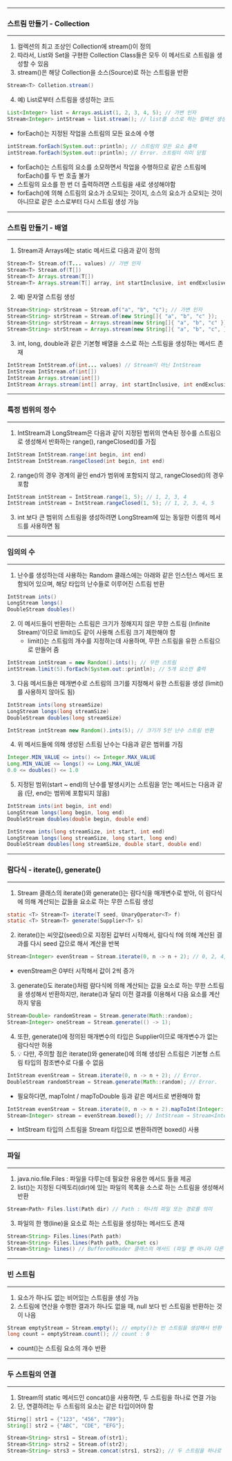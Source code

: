 -----
### 스트림 만들기 - Collection
-----
1. 컬렉션의 최고 조상인 Collection에 stream()이 정의
2. 따라서, List와 Set을 구현한 Collection Class들은 모두 이 메서드로 스트림을 생성할 수 있음
3. stream()은 해당 Collection을 소스(Source)로 하는 스트림을 반환
```java
Stream<T> Colletion.stream()
```

4. 예) List로부터 스트림을 생성하는 코드
```java
List<Integer> list = Arrays.asList(1, 2, 3, 4, 5); // 가변 인자
Stream<Integer> intStream = list.stream(); // list를 소스로 하는 컬렉션 생성
```

  - forEach()는 지정된 작업을 스트림의 모든 요소에 수행
```java
intStream.forEach(System.out::println); // 스트림의 모든 요소 출력
intStream.forEach(System.out::println); // Error. 스트림이 이미 닫힘
```

  - forEach()는 스트림의 요소를 소모하면서 작업을 수행하므로 같은 스트림에 forEach()를 두 번 호출 불가
  - 스트림의 요소를 한 번 더 출력하려면 스트림을 새로 생성해야함
  - forEach()에 의해 스트림의 요소가 소모되는 것이지, 소스의 요소가 소모되는 것이 아니므로 같은 소스로부터 다시 스트림 생성 가능

-----
### 스트림 만들기 - 배열
-----
1. Stream과 Arrays에는 static 메서드로 다음과 같이 정의
```java
Stream<T> Stream.of(T... values) // 가변 인자
Stream<T> Stream.of(T[])
Stream<T> Arrays.stream(T[])
Stream<T> Arrays.stream(T[] array, int startInclusive, int endExclusive)
```

2. 예) 문자열 스트림 생성
```java
Stream<String> strStream = Stream.of("a", "b", "c"); // 가변 인자
Stream<String> strStream = Stream.of(new String[]{ "a", "b", "c" });
Stream<String> strStream = Arrays.stream(new String[]{ "a", "b", "c" });
Stream<String> strStream = Arrays.stream(new String[]{ "a", "b", "c", }, 0, 3);
```

3. int, long, double과 같은 기본형 배열을 소스로 하는 스트림을 생성하는 메서드 존재
```java
IntStream IntStream.of(int... values) // Stream이 아닌 IntStream
IntStream IntStream.of(int[])
IntStream Arrays.stream(int[])
IntStream Arrays.stream(int[] array, int startInclusive, int endExclusive)
```

-----
### 특정 범위의 정수
-----
1. IntStream과 LongStream은 다음과 같이 지정된 범위의 연속된 정수를 스트림으로 생성해서 반화하는 range(), rangeClosed()를 가짐
```java
IntStream IntStream.range(int begin, int end)
IntStream IntStream.rangeClosed(int begin, int end)
```

2. range()의 경우 경계의 끝인 end가 범위에 포함되지 않고, rangeClosed()의 경우 포함
```java
IntStream intStream = IntStream.range(1, 5); // 1, 2, 3, 4
IntStream intStream = IntStream.rangeClosed(1, 5); // 1, 2, 3, 4, 5
```

3. int 보다 큰 범위의 스트림을 생성하려면 LongStream에 있는 동일한 이름의 메서드를 사용하면 됨

-----
### 임의의 수
-----
1. 난수를 생성하는데 사용하는 Random 클래스에는 아래와 같은 인스턴스 메서드 포함되어 있으며, 해당 타입의 난수들로 이루어진 스트림 반환
```java
IntStream ints()
LongStream longs()
DoubleStream doubles()
```

2. 이 메서드들이 반환하는 스트림은 크기가 정해지지 않은 무한 스트림 (Infinite Stream)'이므로 limit()도 같이 사용해 스트림 크기 제한해야 함
   - limit()는 스트림의 개수를 지정하는데 사용하며, 무한 스트림을 유한 스트림으로 만들어 줌
```java
IntStream intStream = new Random().ints(); // 무한 스트림
intStream.limit(5).forEach(System.out::println); // 5개 요소만 출력
```

3. 다음 메서드들은 매개변수로 스트림의 크기를 지정해서 유한 스트림을 생성 (limit()를 사용하지 않아도 됨)
```java
IntStream ints(long streamSize)
LongStream longs(long streamSize)
DoubleStream doubles(long streamSize)
```

```java
IntStream intStream new Random().ints(5); // 크기가 5인 난수 스트림 반환
```

4. 위 메서드들에 의해 생성된 스트림 난수는 다음과 같은 범위를 가짐
```java
Integer.MIN_VALUE <= ints() <= Integer.MAX_VALUE
Long.MIN_VALUE <= longs() <= Long.MAX_VALUE
0.0 <= doubles() <= 1.0
```

5. 지정된 범위(start ~ end)의 난수를 발생시키는 스트림을 얻는 메서드는 다음과 같음 (단, end는 범위에 포함되지 않음)
```java
IntStream ints(int begin, int end)
LongStream longs(long begin, long end)
DoubleStream doubles(double begin, double end)
```
```java
IntStream ints(long streamSize, int start, int end)
LongStream longs(long streamSize, long start, long end)
DoubleStream doubles(long streamSize, double start, double end)
```

-----
### 람다식 - iterate(), generate()
-----
1. Stream 클래스의 iterate()와 generate()는 람다식을 매개변수로 받아, 이 람다식에 의해 계산되는 값들을 요소로 하는 무한 스트림 생성
```java
static <T> Stream<T> iterate(T seed, UnaryOperator<T> f)
static <T> Stream<T> generate(Supplier<T> s)
```

2. iterate()는 씨앗값(seed)으로 지정된 값부터 시작해서, 람다식 f에 의해 계산된 결과를 다시 seed 갑으로 해서 계산을 반복
```java
Stream<Integer> evenStream = Stream.iterate(0, n -> n + 2); // 0, 2, 4, 6, ...
```
  - evenStream은 0부터 시작해서 값이 2씩 증가

3. generate()도 iterate()처럼 람다식에 의해 계산되는 값을 요소로 하는 무한 스트림을 생성해서 반환하지만, iterate()과 달리 이전 결과를 이용해서 다음 요소를 계산하지 앟음
```java
Stream<Double> randomStream = Stream.generate(Math::random);
Stream<Integer> oneStream = Stream.generate(() -> 1);
```

4. 또한, generate()에 정의된 매개변수의 타입은 Supplier<T>이므로 매개변수가 없는 람다식만 허용
5. 💡 다만, 주의할 점은 iterate()와 generate()에 의해 생성된 스트림은 기본형 스트림 타입의 참조변수로 다룰 수 없음
```java
IntStream evenStream = Stream.iterate(0, n -> n + 2); // Error.
DoubleStream randomStream = Stream.generate(Math::random); // Error.
```
  - 필요하다면, mapToInt / mapToDouble 등과 같은 메서드로 변환해야 함
```java
IntStream evenStream = Stream.iterate(0, n -> n + 2).mapToInt(Integer::valueOf);
Stream<Integer> stream = evenStream.boxed(); // IntStream → Stream<Integer>
```
  - IntStream 타입의 스트림을 Stream<Integer> 타입으로 변환하려면 boxed() 사용

-----
### 파일
-----
1. java.nio.file.Files : 파일을 다루는데 필요한 유용한 메서드 들을 제공
2. list()는 지정된 디렉토리(dir)에 있는 파일의 목록을 소스로 하는 스트림을 생성해서 반환
```java
Stream<Path> Files.list(Path dir) // Path : 하나의 파일 또는 경로를 의미
```

3. 파일의 한 행(line)을 요소로 하는 스트림을 생성하는 메서드도 존재
```java
Stream<String> Files.lines(Path path)
Stream<String> Files.lines(Path path, Charset cs)
Stream<String> lines() // BufferedReader 클래스의 메서드 (파일 뿐 아니라 다른 입력대상으로부터도 데이터를 행 단위로 읽어올 수 있음)
```

-----
### 빈 스트림
----
1. 요소가 하나도 없는 비어있는 스트림을 생성 가능
2. 스트림에 연산을 수행한 결과가 하나도 없을 때, null 보다 빈 스트림을 반환하는 것이 나음
```java
Stream emptyStream = Stream.empty(); // empty()는 빈 스트림을 생성해서 반환
long count = emptyStream.count(); // count : 0
```
  - count()는 스트림 요소의 개수 반환

-----
### 두 스트림의 연결
-----
1. Stream의 static 메서드인 concat()을 사용하면, 두 스트림을 하나로 연결 가능
2. 단, 연결하려는 두 스트림의 요소는 같은 타입이어야 함
```java
Stirng[] str1 = {"123", "456", "789"};
String[] str2 = {"ABC", "CDE", "EFG"};

Stream<String> strs1 = Stream.of(str1);
Stream<String> strs2 = Stream.of(str2);
Stream<String> strs3 = Stream.concat(strs1, strs2); // 두 스트림을 하나로 연결
```
